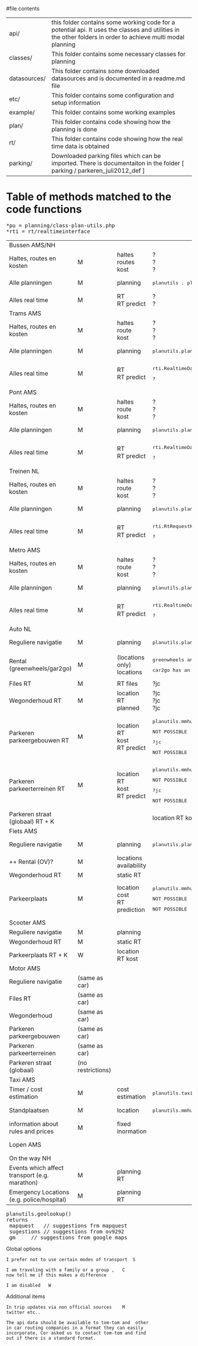 #file contents

<table>
<tr>
<td>api/</td>
<td>this folder contains some working code for a potential api.  It uses the classes and utilities in the other folders in order to achieve multi modal planning</td>
</tr>
<tr>
<td>classes/</td>
<td>This folder contains some necessary classes for planning</td>
</tr>
<tr>
<td>datasources/</td>
<td>This folder contains some downloaded datasources and is documented in a readme.md file</td>
</tr>
<tr>
<td>etc/</td>
<td>This folder contains some configuration and setup information</td>
</tr>
<tr>
<td>example/</td>
<td>This folder contains some working examples</td>
</tr>
<tr>
<td>plan/</td>
<td>This folder contains code showing how the planning is done</td>
</tr>
<tr>
<td>rt/</td>
<td>This folder contains code showing how the real time data is obtained</td>
</tr>
<tr>
<td>parking/</td>
<td>Downloaded parking files which can be imported.  There is documentaiton in the folder [ parking / parkeren_juli2012_def ] </td>
</tr>
</table>

# Table of methods matched to the code functions

<pre>
*pu = planning/class-plan-utils.php
*rti = rt/realtimeinterface
</pre>

<table>
<tr><td colspan=9>Bussen AMS/NH</td></tr>
<tr>
<td>Haltes, routes en kosten</td><td>M</td><td>haltes<br>routes<br>kost</td>
<td>?<br>?<br>?</td>
</tr>

<tr>
<td>Alle planningen</td><td>M</td>
<td>planning</td>
<td><pre>planutils . plan_otp()</pre></td>
</tr>

<tr>
<td>Alles real time</td><td>M</td>
<td>RT<br>RT predict</td>
<td>?<br>? </td>
</tr>


<tr><td colspan=9>Trams	AMS</td></tr>
<tr>
<td>Haltes, routes en kosten</td><td>M</td>
<td>haltes<br>route<br>	kost	</td>
<td>?<br>?<br>?</td>
</tr>
<tr>
<td>Alle planningen</td><td>M</td>
<td>planning</td>
<td><pre>planutils.plan_otp()</pre></td>
</tr>
<tr>
<td>Alles real time</td><td>M</td>
<td>RT<br>RT predict</td>
<td>
 <pre>rti.RealtimeDataKV78</pre>
 <pre>?</pre>
</td>
</tr>


<tr><td colspan=9>Pont	AMS</td></tr>
<tr>
<td>Haltes, routes en kosten</td><td>M</td>
<td>haltes<br>route<br>	kost	</td>
<td>?<br>?<br>?</td>
</tr>
<tr>
<td>Alle planningen</td><td>M</td>
<td>planning</td>
<td><pre>planutils.plan_otp()</pre></td>
</tr>
<tr>
<td>Alles real time</td><td>M</td>
<td>RT<br>RT predict</td>
<td>
 <pre>rti.RealtimeDataKV78</pre>
 <pre>?</pre>
</td>
</tr>

<tr><td colspan=9>Treinen	NL</td></tr>
<tr>
<td>Haltes, routes en kosten</td><td>M</td>
<td>haltes<br>route<br>	kost	</td>
<td>?<br>?<br>?</td>
</tr>
<tr>
<td>Alle planningen</td><td>M</td>
<td>planning</td>
<td><pre>planutils.plan_otp()</pre></td>
</tr>
<tr>
<td>Alles real time</td><td>M</td>
<td>RT<br>RT predict</td>
<td>
 <pre>rti.RtRequestNS</pre>
 <pre>?</pre>
</td>
</tr>

<tr><td colspan=9>Metro	AMS</td></tr>
<tr>
<td>Haltes, routes en kosten</td><td>M</td>
<td>haltes<br>route<br>	kost	</td>
<td>?<br>?<br>?</td>
</tr>
<tr>
<td>Alle planningen</td><td>M</td>
<td>planning</td>
<td><pre>planutils.plan_otp()</pre></td>
</tr>
<tr>
<td>Alles real time</td><td>M</td>
<td>RT<br>RT predict</td>
<td>
 <pre>rti.RealtimeDataKV78</pre>
 <pre>?</pre>
</td>
</tr>

<tr><td colspan=9>Auto 	NL</td></tr>
<tr>
<td>Reguliere navigatie</td><td>M</td>
<td>planning</td>
<td><pre>planutils.plan_car() + planutils.plan_car_mapquest() </pre></td>
</tr>

<tr>
<td>Rental (greenwheels/gar2go)</td><td>M</td>
<td> (locations only)	locations</td>
<td><pre>greenwheels and connectcar are added as multimodal hubs by hand</pre><pre>car2go has an api</pre></td>
</tr>

<tr>
<td>Files RT</td><td>M</td>
<td>RT files</td>
<td>?jc</td>
</tr>

<tr>
<td>Wegonderhoud RT</td><td>M</td>
<td>location<br>RT<br>planned</td>
<td>?jc<br>?jc<br>?jc</td>
</tr>

<tr>
<td>Parkeren parkeergebouwen RT</td><td>M</td>
<td>location<br>RT<br>kost<br>RT predict</td>
<td>
<pre>planutils.mmhubs</pre>
<pre>NOT POSSIBLE</pre>
<pre>?jc</pre>
<pre>NOT POSSIBLE</pre>
</td>
</tr>

<tr>
<td>Parkeren parkeerterreinen RT</td><td>M</td>
<td>location<br>RT<br>kost<br>RT predict</td>
<td>
<pre>planutils.mmhubs</pre>
<pre>NOT POSSIBLE</pre>
<pre>?jc</pre>
<pre>NOT POSSIBLE</pre>
</td>
</tr>

<tr><td>Parkeren straat (globaal) RT + K</td><td> </td><td></td><td>location 	RT	kost	</td></tr>


<tr><td colspan=9>Fiets 	AMS</td></tr>
<tr>
<td>Reguliere navigatie</td><td>M</td>
<td>planning</td>
<td><pre>planutils.plan_otp()</pre></td>
</tr>



<tr><td>++ Rental (OV)?</td><td>M</td><td>locations	availability</td><td></td></tr>
<tr><td>Wegonderhoud RT</td><td>M</td><td>static	RT</td><td></td></tr>

<tr>
<td>Parkeerplaats</td><td>M</td>
<td>location<br>cost<br>RT prediction</td>
<td><pre>planutils.mmhubs</pre><pre>NOT POSSIBLE</pre><pre>NOT POSSIBLE</pre></td>
</tr>

<tr><td colspan=9>Scooter	AMS</td><td></td><td></td></tr>
<tr><td>Reguliere navigatie</td><td>M</td><td>planning</td><td></td></tr>
<tr><td>Wegonderhoud RT</td><td>M</td><td>static	RT</td><td></td></tr>
<tr><td>Parkeerplaats RT + K</td><td>W</td><td>location 	RT	kost	</td></tr>

<tr><td colspan=9>Motor	AMS</td><td></td><td></td></tr>
<tr><td>Reguliere navigatie</td><td>(same as car)</td><td></td></tr>
<tr><td>Files RT</td><td>(same as car)</td><td></td></tr>
<tr><td>Wegonderhoud</td><td>(same as car)</td><td></td></tr>
<tr><td>Parkeren parkeergebouwen</td><td>(same as car)</td><td></td></tr>
<tr><td>Parkeren parkeerterreinen</td><td>(same as car)</td><td></td></tr>
<tr><td>Parkeren straat (globaal)</td><td>(no restrictions)</td><td></td></tr>

<tr><td colspan=9>Taxi	AMS</td><td></td><td></td></tr>
<tr>
<td>Timer / cost estimation</td><td>M</td>
<td>cost estimation</td>
<td><pre>planutils.taxicosts()</pre></td>
</tr>

<tr>
<td>Standplaatsen</td><td>M</td>
<td>location</td>
<td><pre>planutils.mmhubs</pre></td>
</tr>


<tr><td>information about rules and prices</td><td>M</td><td>fixed inormation</td><td></td></tr>

<tr>
<td colspan=9>Lopen	AMS</td><td>M</td>
<td>planning</td>
<td><pre>planutils.plan_car() + planutils.plan_car_mapquest() </pre></td>
</tr>



<tr><td colspan=9>On the way	NH</td></tr>
<tr><td>Events which affect transport (e.g. marathon)</td><td>M</td><td>planning	RT</td><td></td></tr>
<tr><td>Emergency Locations (e.g. police/hospital)</td><td>M</td><td>planning	RT</td><td></td></tr>
</table>

<pre>
planutils.geolookup()
returns 
 mapquest	// suggestions frm mapquest 
 sugestions	// suggestions from ov9292
 gm		// suggestions from google maps
</pre>

						
Global options						
						
	I prefer not to use certain modes of transport	S				
						
	I am traveling with a family or a group ,	C 				
	now tell me if this makes a difference					
						
	I am disabled	W				
						
Additional items						
						
	In trip updates via non official sources	M				
	twitter etc..					
						
	The api data should be available to tom-tom and  other					
	in car routing companies in a format they can easily 					
	incorporate, Cor asked us to contact tom-tom and find					
	out if there is a standard format.					
						
